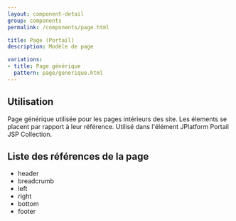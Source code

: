 ```yaml
---
layout: component-detail
group: components
permalink: /components/page.html

title: Page (Portail)
description: Modèle de page

variations:
- title: Page générique
  pattern: page/generique.html
---
```


## Utilisation

Page générique utilisée pour les pages intérieurs des site.
Les élements se placent par rapport à leur référence.
Utilisé dans l'élément JPlatform Portail JSP Collection.

## Liste des références de la page

* header
* breadcrumb
* left
* right
* bottom
* footer